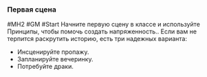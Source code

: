 ### **Первая сцена**

#MH2 #GM #Start 
Начните первую сцену в классе и используйте Принципы, чтобы помочь создать напряженность.. Если вам не терпится раскрутить историю, есть три надежных варианта: 
- Инсценируйте пропажу. 
- Запланируйте вечеринку. 
- Потребуйте драки.